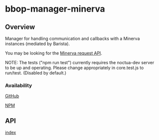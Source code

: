 # bbop-manager-minerva

## Overview

Manager for handling communication and callbacks with a Minerva
instances (mediated by Barista).

You may be looking for the [Minerva request API](https://github.com/berkeleybop/bbop-manager-minerva/wiki/MinervaRequestAPI).

NOTE: The tests ("npm run test") currently requires the noctua-dev
server to be up and operating. Please change appropriately in
core.test.js to run/test. (Disabled by default.)

### Availability

[GitHub](https://github.com/berkeleybop/bbop-manager-minerva)

[NPM](https://www.npmjs.com/package/bbop-manager-minerva)

## API

[index](https://berkeleybop.github.io/bbop-manager-minerva/doc/index.html)
